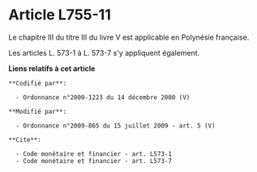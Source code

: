 # Article L755-11

Le chapitre III du titre III du livre V est applicable en Polynésie française. 

Les articles L. 573-1 à L. 573-7 s'y appliquent également.

**Liens relatifs à cet article**

	**Codifié par**:

	  - Ordonnance n°2000-1223 du 14 décembre 2000 (V)

	**Modifié par**:

	  - Ordonnance n°2009-865 du 15 juillet 2009 - art. 5 (V)

	**Cite**:

	  - Code monétaire et financier - art. L573-1
	  - Code monétaire et financier - art. L573-7
